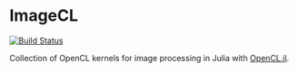 # ImageCL

[![Build Status](https://travis-ci.org/JuliaImages/ImageCL.jl.svg?branch=master)](https://travis-ci.org/SimonDanisch/ImageCL.jl)

Collection of OpenCL kernels for image processing in Julia with [OpenCL.jl](https://github.com/JuliaGPU/OpenCL.jl).
